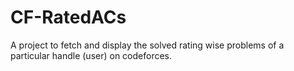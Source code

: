 # CF-RatedACs
A project to fetch and display the solved rating wise problems of a particular handle (user) on codeforces.
